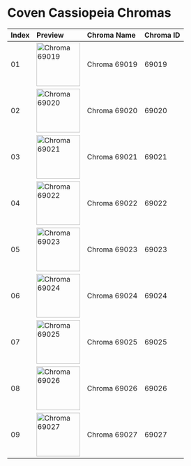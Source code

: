 # Coven Cassiopeia Chromas

| Index | Preview | Chroma Name | Chroma ID |
|:---|:---|:---|:---|
| 01 | <img src='https://raw.communitydragon.org/latest/plugins/rcp-be-lol-game-data/global/default/v1/champion-chroma-images/69/69019.png' alt='Chroma 69019' width='100'> | Chroma 69019 | 69019 |
| 02 | <img src='https://raw.communitydragon.org/latest/plugins/rcp-be-lol-game-data/global/default/v1/champion-chroma-images/69/69020.png' alt='Chroma 69020' width='100'> | Chroma 69020 | 69020 |
| 03 | <img src='https://raw.communitydragon.org/latest/plugins/rcp-be-lol-game-data/global/default/v1/champion-chroma-images/69/69021.png' alt='Chroma 69021' width='100'> | Chroma 69021 | 69021 |
| 04 | <img src='https://raw.communitydragon.org/latest/plugins/rcp-be-lol-game-data/global/default/v1/champion-chroma-images/69/69022.png' alt='Chroma 69022' width='100'> | Chroma 69022 | 69022 |
| 05 | <img src='https://raw.communitydragon.org/latest/plugins/rcp-be-lol-game-data/global/default/v1/champion-chroma-images/69/69023.png' alt='Chroma 69023' width='100'> | Chroma 69023 | 69023 |
| 06 | <img src='https://raw.communitydragon.org/latest/plugins/rcp-be-lol-game-data/global/default/v1/champion-chroma-images/69/69024.png' alt='Chroma 69024' width='100'> | Chroma 69024 | 69024 |
| 07 | <img src='https://raw.communitydragon.org/latest/plugins/rcp-be-lol-game-data/global/default/v1/champion-chroma-images/69/69025.png' alt='Chroma 69025' width='100'> | Chroma 69025 | 69025 |
| 08 | <img src='https://raw.communitydragon.org/latest/plugins/rcp-be-lol-game-data/global/default/v1/champion-chroma-images/69/69026.png' alt='Chroma 69026' width='100'> | Chroma 69026 | 69026 |
| 09 | <img src='https://raw.communitydragon.org/latest/plugins/rcp-be-lol-game-data/global/default/v1/champion-chroma-images/69/69027.png' alt='Chroma 69027' width='100'> | Chroma 69027 | 69027 |
